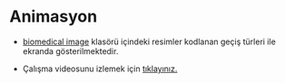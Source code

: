 # Animasyon

- [biomedical image](https://github.com/emremaltas/OPENCV_animasyon/tree/main/biomedical%20image) klasörü içindeki resimler kodlanan geçiş türleri ile ekranda gösterilmektedir.

- Çalışma videosunu izlemek için [tıklayınız.](https://www.youtube.com/watch?v=qKTmwdBb1nE)
